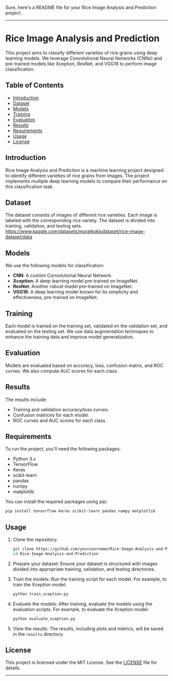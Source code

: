 Sure, here's a README file for your Rice Image Analysis and Prediction project:

---

# Rice Image Analysis and Prediction

This project aims to classify different varieties of rice grains using deep learning models. We leverage Convolutional Neural Networks (CNNs) and pre-trained models like Xception, ResNet, and VGG16 to perform image classification.

## Table of Contents
- [Introduction](#introduction)
- [Dataset](#dataset)
- [Models](#models)
- [Training](#training)
- [Evaluation](#evaluation)
- [Results](#results)
- [Requirements](#requirements)
- [Usage](#usage)
- [License](#license)

## Introduction
Rice Image Analysis and Prediction is a machine learning project designed to identify different varieties of rice grains from images. The project implements multiple deep learning models to compare their performance on this classification task.

## Dataset
The dataset consists of images of different rice varieties. Each image is labeled with the corresponding rice variety. The dataset is divided into training, validation, and testing sets.
https://www.kaggle.com/datasets/muratkokludataset/rice-image-dataset/data

## Models
We use the following models for classification:
- **CNN**: A custom Convolutional Neural Network.
- **Xception**: A deep learning model pre-trained on ImageNet.
- **ResNet**: Another robust model pre-trained on ImageNet.
- **VGG16**: A deep learning model known for its simplicity and effectiveness, pre-trained on ImageNet.

## Training
Each model is trained on the training set, validated on the validation set, and evaluated on the testing set. We use data augmentation techniques to enhance the training data and improve model generalization.

## Evaluation
Models are evaluated based on accuracy, loss, confusion matrix, and ROC curves. We also compute AUC scores for each class.

## Results
The results include:
- Training and validation accuracy/loss curves.
- Confusion matrices for each model.
- ROC curves and AUC scores for each class.

## Requirements
To run the project, you'll need the following packages:
- Python 3.x
- TensorFlow
- Keras
- scikit-learn
- pandas
- numpy
- matplotlib

You can install the required packages using pip:
```bash
pip install tensorflow keras scikit-learn pandas numpy matplotlib
```

## Usage
1. Clone the repository:
   ```bash
   git clone https://github.com/yourusername/Rice-Image-Analysis-and-Prediction.git
   cd Rice-Image-Analysis-and-Prediction
   ```

2. Prepare your dataset:
   Ensure your dataset is structured with images divided into appropriate training, validation, and testing directories.

3. Train the models:
   Run the training script for each model. For example, to train the Xception model:
   ```bash
   python train_xception.py
   ```

4. Evaluate the models:
   After training, evaluate the models using the evaluation scripts. For example, to evaluate the Xception model:
   ```bash
   python evaluate_xception.py
   ```

5. View the results:
   The results, including plots and metrics, will be saved in the `results` directory.


## License
This project is licensed under the MIT License. See the [LICENSE](LICENSE) file for details.

---

